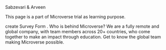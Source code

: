 Sabzevari & Arveen

This page is a part of Microverse trial as learning purpose.

create Survey Form .
Who is behind Microverse?
We are a fully remote and global company, with team members across 20+ countries,
who come together to make an impact through education.
Get to know the global team making Microverse possible.
